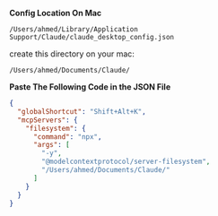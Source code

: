 **Config Location On Mac**

```
/Users/ahmed/Library/Application Support/Claude/claude_desktop_config.json
```

create this directory on your mac: 

```
/Users/ahmed/Documents/Claude/
```

**Paste The Following Code in the JSON File**

```json
{
  "globalShortcut": "Shift+Alt+K",
  "mcpServers": {
    "filesystem": {
      "command": "npx",
      "args": [
        "-y",
        "@modelcontextprotocol/server-filesystem",
        "/Users/ahmed/Documents/Claude/"
      ]
    }
  }
}
```
